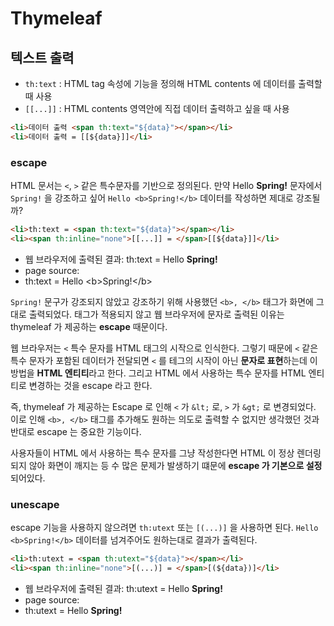 # Thymeleaf

## 텍스트 출력

- ```th:text``` : HTML tag 속성에 기능을 정의해 HTML contents 에 데이터를 출력할 때 사용
- ```[[...]]``` : HTML contents 영역안에 직접 데이터 출력하고 싶을 때 사용

```html
<li>데이터 출력 <span th:text="${data}"></span></li>
<li>데이터 출력 = [[${data}]]</li>
```

### escape

HTML 문서는 ```<```, ```>``` 같은 특수문자를 기반으로 정의된다. 만약 Hello **Spring!** 문자에서 ```Spring!``` 을 강조하고 싶어 ```Hello <b>Spring!</b>``` 데이터를 작성하면 제대로 강조될까?

```html
<li>th:text = <span th:text="${data}"></span></li>
<li><span th:inline="none">[[...]] = </span>[[${data}]]</li>
```

- 웹 브라우저에 출력된 결과: th:text = Hello <b>Spring!</b>
- page source: <li>th:text = <span>Hello &lt;b&gt;Spring!&lt;/b&gt;</span></li>

```Spring!``` 문구가 강조되지 않았고 강조하기 위해 사용했던 ```<b>, </b>``` 태그가 화면에 그대로 출력되었다. 태그가 적용되지 않고 웹 브라우저에 문자로 출력된 이유는 thymeleaf 가 제공하는 **escape** 때문이다.<br>

웹 브라우저는 ```<``` 특수 문자를 HTML 태그의 시작으로 인식한다. 그렇기 때문에 ```<``` 같은 특수 문자가 포함된 데이터가 전달되면 ```<``` 를 테그의 시작이 아닌 **문자로 표현**하는데 이 방법을 **HTML 엔티티**라고 한다. 그리고 HTML 에서 사용하는 특수 문자를 HTML 엔티티로 변경하는 것을 escape 라고 한다.<br>

즉, thymeleaf 가 제공하는 Escape 로 인해 ```<``` 가 ```&lt;``` 로, ```>``` 가 ```&gt;``` 로 변경되었다. 이로 인해 ```<b>, </b>``` 태그를 추가해도 원하는 의도로 출력할 수 없지만 생각했던 것과 반대로 escape 는 중요한 기능이다.<br>

사용자들이 HTML 에서 사용하는 특수 문자를 그냥 작성한다면 HTML 이 정상 렌더링 되지 않아 화면이 깨지는 등 수 많은 문제가 발생하기 떄문에 **escape 가 기본으로 설정**되어있다.

### unescape 

escape 기능을 사용하지 않으려면 ```th:utext``` 또는 ```[(...)]``` 을 사용하면 된다. ```Hello <b>Spring!</b>``` 데이터를 넘겨주어도 원하는대로 결과가 출력된다.

```html
<li>th:utext = <span th:utext="${data}"></span></li>
<li><span th:inline="none">[(...)] = </span>[(${data})]</li>
```

- 웹 브라우저에 출력된 결과: th:utext = Hello **Spring!**
- page source: <li>th:utext = <span>Hello <b>Spring!</b></span></li>
